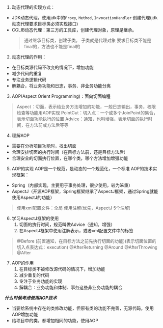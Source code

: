 1. 动态代理的实现方式：
- JDK动态代理，使用jdk中的`Proxy`, `Method`, `InvocationHandler` 创建代理(jdk动态代理要求目标类必须实现接口)
- CGLIB动态代理：第三方的工具库，创建代理对象，原理是继承。
  > 通过继承目标类，创建子类。
  > 子类就是代理对象
  > 要求目标类不能是final的，方法也不能是final的

2. 动态代理的作用：
- 在目标类源代码不改变的情况下，增加功能
- 减少代码的重复
- 专注业务逻辑代码
- 解耦合，将业务功能和日志，事务、非业务功能分离
  
3. AOP(Aspect Orient Programming)：面向切面编程
> Aspect：切面，表示给业务方法增加的功能，一般日志输出，事务，权限检查等功能用AOP实现
> PointCut：切入点：一个或多个JoinPoint的集合，表示切面功能执行的位置
> Advice：通知，也叫增强，表示切面的执行时间，在方法前或方法后等等

4. 理解AOP
- 需要在分析项目功能时，找出切面
- 合理安排切面的执行时间（在目标方法前，还是目标方法后）
- 合理安全的切面执行位置，在哪个类，哪个方法增加增强功能

5. AOP的实现
AOP是一个规范，是动态的一个规范化，一个标准
AOP的技术实现框架： 
- Spring（内部实现，主要用于事务处理，很少使用，较为笨重）
- AspectJ（开源AOP框架，Spring框架继承了AspectJ框架，通过Spring就能使用AspectJ的功能）
> 使用xml配置文件：全局
> 使用注解(优先，AspectJ 5个注解)

6. 学习AspectJ框架的使用
   1. 切面的执行时间，规范叫做Advice（通知，增强）
   2. 在AspectJ框架中使用注解表示，或者xml配置文件中的标签
> @Before (前置通知，在目标方法之前先执行切面的功能)(表示切面位置的切入点表达式：execution)
> @AfterReturning
> @Around
> @AfterThrowing
> @After

7. AOP的作用
   1. 在目标类不被修改源代码的情况下，增加功能
   2. 减少重复的代码
   3. 专注于业务功能的实现
   4. 解耦合：业务功能和体制、事务这些非业务功能的耦合

***什么时候考虑使用AOP技术***
- 当要给系统中存在的类修改功能，但原有类的功能不完善，无源代码，使用AOP增加功能
- 给项目中的类，都增加相同的功能，使用AOP
